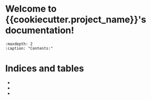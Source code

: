 <!-- {{cookiecutter.project_name}} documentation master file, created by
   sphinx-quickstart on Wed Feb  7 00:04:29 2024.
   You can adapt this file completely to your liking, but it should at least
   contain the root `toctree` directive. -->

# Welcome to {{cookiecutter.project_name}}'s documentation!


```{toctree}
:maxdepth: 2
:caption: "Contents:"

```


# Indices and tables

* [](genindex)
* [](modindex)
* [](search)
